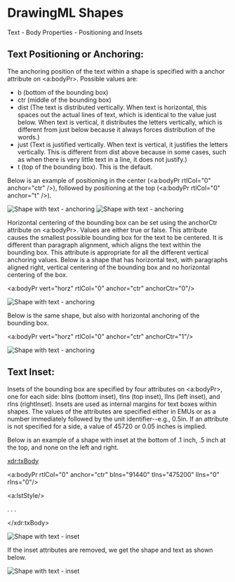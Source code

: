 # DrawingML Shapes

Text - Body Properties - Positioning and Insets

## Text Positioning or Anchoring:

The anchoring position of the text within a shape is specified with a anchor attribute on <a:bodyPr>. Possible values are:

- b (bottom of the bounding box)
- ctr (middle of the bounding box)
- dist (The text is distributed vertically. When text is horizontal, this spaces out the actual lines of text, which is identical to the value just below. When text is vertical, it distributes the letters vertically, which is different from just below because it always forces distribution of the words.)
- just (Text is justified vertically. When text is vertical, it justifies the letters vertically. This is different from dist above because in some cases, such as when there is very little text in a line, it does not justify.)
- t (top of the bounding box). This is the default.

Below is an example of positioning in the center (<a:bodyPr rtlCol="0" anchor="ctr" />), followed by positioning at the top (<a:bodyPr rtlCol="0" anchor="t" />).

![Shape with text - anchoring](drwImages\drwSp-text-anchor1.gif) ![Shape with text - anchoring](drwImages\drwSp-text-anchor2.gif)

Horizontal centering of the bounding box can be set using the anchorCtr attribute on <a:bodyPr>. Values are either true or false. This attribute causes the smallest possible bounding box for the text to be centered. It is different than paragraph alignment, which aligns the text within the bounding box. This attribute is appropriate for all the different vertical anchoring values. Below is a shape that has horizontal text, with paragraphs aligned right, vertical centering of the bounding box and no horizontal centering of the box.

<a:bodyPr vert="horz" rtlCol="0" anchor="ctr" anchorCtr="0"/>

![Shape with text - anchoring](drwImages\drwSp-text-anchor3.gif)

Below is the same shape, but also with horizontal anchoring of the bounding box.

<a:bodyPr vert="horz" rtlCol="0" anchor="ctr" anchorCtr="1"/>

![Shape with text - anchoring](drwImages\drwSp-text-anchor4.gif)

## Text Inset:

Insets of the bounding box are specified by four attributes on <a:bodyPr>, one for each side: bIns (bottom inset), tIns (top inset), lIns (left inset), and rIns (rightInset). Insets are used as internal margins for text boxes within shapes. The values of the attributes are specified either in EMUs or as a number immediately followed by the unit identifier--e.g., 0.5in. If an attribute is not specified for a side, a value of 45720 or 0.05 inches is implied.

Below is an example of a shape with inset at the bottom of .1 inch, .5 inch at the top, and none on the left and right.

<xdr:txBody>

<a:bodyPr rtlCol="0" anchor="ctr" bIns="91440" tIns="475200" lIns="0" rIns="0"/>

<a:lstStyle/>

. . .

</xdr:txBody>

![Shape with text - inset](drwImages\drwSp-text-inset2.gif)

If the inset attributes are removed, we get the shape and text as shown below.

![Shape with text - inset](drwImages\drwSp-text-inset1.gif)
